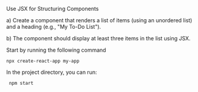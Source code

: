 Use JSX for Structuring Components    

a) Create a component that renders a list of items (using an unordered list) and a heading (e.g., "My To-Do List"). 

b) The component should display at least three items in the list using JSX. 


Start by running the following command

    npx create-react-app my-app

In the project directory, you can run:

     npm start
     
